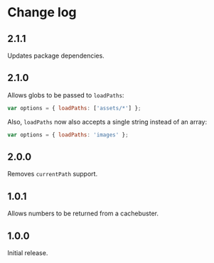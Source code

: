 # Change log

## 2.1.1

Updates package dependencies.

## 2.1.0

Allows globs to be passed to `loadPaths`:
```js
var options = { loadPaths: ['assets/*'] };
```

Also, `loadPaths` now also accepts a single string instead of an array:
```js
var options = { loadPaths: 'images' };
```

## 2.0.0

Removes `currentPath` support.

## 1.0.1

Allows numbers to be returned from a cachebuster.

## 1.0.0

Initial release.

